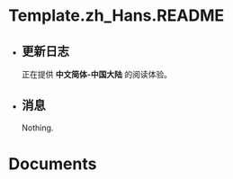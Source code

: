 # Template.zh_Hans.README  
+ ## 更新日志
  正在提供 **中文简体-中国大陆** 的阅读体验。

+ ## 消息
  Nothing.

# Documents  
